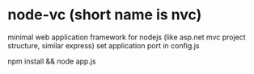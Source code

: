 # node-vc (short name is nvc)

minimal web application framework for nodejs (like asp.net mvc project structure, similar express)
set application port in config.js 

npm install && node app.js

 
 
